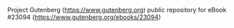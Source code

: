 Project Gutenberg (https://www.gutenberg.org) public repository for eBook #23094 (https://www.gutenberg.org/ebooks/23094)
